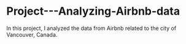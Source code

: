 # Project---Analyzing-Airbnb-data
In this project, I analyzed the data from Airbnb related to the city of Vancouver, Canada. 
